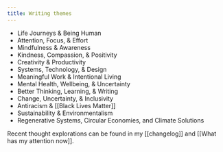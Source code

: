 ```yaml
---
title: Writing themes
---
```

* Life Journeys & Being Human
* Attention, Focus, & Effort
* Mindfulness & Awareness
* Kindness, Compassion, & Positivity
* Creativity & Productivity
* Systems, Technology, & Design
* Meaningful Work & Intentional Living
* Mental Health, Wellbeing, & Uncertainty
* Better Thinking, Learning, & Writing
* Change, Uncertainty, & Inclusivity
* Antiracism & [[Black Lives Matter]]
* Sustainability & Environmentalism
* Regenerative Systems, Circular Economies, and Climate Solutions

Recent thought explorations can be found in my [[changelog]] and [[What has my attention now]].
